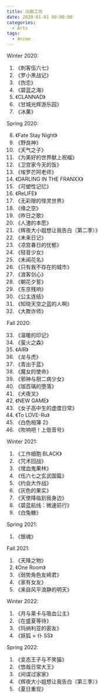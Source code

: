 ```yaml
---
title: 动画工坊
date: 2020-01-01 00:00:00
categories:
  - Arts
tags:
  - Anime
---
```


<!-- / CONTENT HIDDEN BY AUTHOR / -->

Winter 2020:

1. 《刺客伍六七》
2. 《罗小黑战记》
3. 《伪恋》
4. 《碧蓝之海》
5. 《CLANNAD》
6. 《甘城光辉游乐园》
7. 《冰菓》

Spring 2020:

8. 《Fate Stay Night》
9. 《野良神》
10. 《天气之子》
11. 《为美好的世界献上祝福》
12. 《卫宫家今天的饭》
13. 《埃罗芒阿老师》
14. 《DARLING IN THE FRANXX》
15. 《可塑性记忆》
16. 《ReLIFE》
17. 《无彩限的怪灵世界》
18. 《缘之空》
19. 《昨日之歌》
20. 《人渣的本愿》
21. 《辉夜大小姐想让我告白（第二季）》
22. 《未来日记》
23. 《凉宫春日的忧郁》
24. 《轻音少女》
25. 《未闻花名》
26. 《只有我不存在的城市》
27. 《浪客剑心》
28. 《朝花夕誓》
29. 《东京残响》
30. 《公主连结》
31. 《知晓天空之蓝的人啊》
32. 《大欺诈师》

Fall 2020:

33. 《温暖的印记》
34. 《萤火之森》
35. 《AIR》
36. 《龙与虎》
37. 《青出于蓝》
38. 《魔女的使命》
39. 《邪神与厨二病少女》
40. 《珈百璃的堕落》
41. 《犬夜叉》
42. 《NEW GAME》
43. 《女子高中生的虚度日常》
44. 《To LOVE-Ru》
45. 《白色相簿 2》
46. 《吹响吧！上低音号》

Winter 2021:

1. 《工作细胞 BLACK》
2. 《咒术回战》
3. 《增血鬼果林》
4. 《伍六七之玄武国篇》
5. 《约会大作战》
6. 《灰色的果实》
7. 《天使降临到我身边》
8. 《碧蓝航线：微速前行》
9. 《白兔糖》

Spring 2021:

1. 《银魂》

Fall 2021:

1. 《天降之物》
2. 《One Room》
3. 《弱势角色友崎君》
4. 《家有女友》
5. 《来自风平浪静的明天》

Winter 2022:

1. 《月与莱卡与吸血公主》
2. 《在盛夏等待》
3. 《玛纳利亚的密友》
4. 《妖狐 × 仆 SS》

Spring 2022:

1. 《变态王子与不笑猫》
2. 《悠哉日常大王》
3. 《间谍过家家》
4. 《辉夜大小姐想让我告白（第三季）》
5. 《夏日重现》
